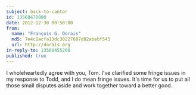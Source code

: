 ```yaml
---
subject: back-to-cantor
id: 13568470800
date: 2012-12-30 00:58:00
from:
  name: "François G. Dorais"
  md5: 7e4c1acfa13dc30227687d82abebf543
  url: http://dorais.org
in-reply-to: 13568455200
published: true
---
```

I wholeheartedly agree with you, Tom. I've clarified some fringe issues in my response to Todd, and I do mean fringe issues. It's time for us to put all those small disputes aside and work together toward a better good.
